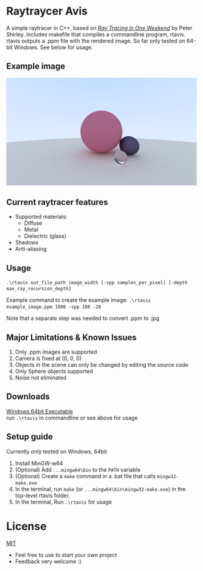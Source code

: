 # Raytraycer Avis

A simple raytracer in C++, based on [_Ray Tracing in One Weekend_](https://raytracing.github.io/books/RayTracingInOneWeekend.html) by Peter Shirley. Includes makefile that compiles a commandline program, rtavis. rtavis outputs a .ppm file with the rendered image. So far only tested on 64-bit Windows. See below for usage.

## Example image
![Example Image](/demo/example_image.jpg)

## Current raytracer features
* Supported materials: 
  * Diffuse
  * Metal
  * Dielectric (glass)
* Shadows
* Anti-aliasing

## Usage
```
.\rtavis out_file_path image_width [-spp samples_per_pixel] [-depth max_ray_recursion_depth]
```
Example command to create the example image: `.\rtavis example_image.ppm 1000 -spp 100 -20`

Note that a separate step was needed to convert .ppm to .jpg

## Major Limitations & Known Issues
1. Only .ppm images are supported
2. Camera is fixed at (0, 0, 0)
3. Objects in the scene can only be changed by editing the source code
4. Only Sphere objects supported
5. Noise not eliminated

## Downloads
[Windows 64bit Executable](/demo/rtavis.exe)  
run `.\rtavis` in commandline or see above for usage

## Setup guide 
Currently only tested on Windows, 64bit
1. Install MinGW-w64
2. (Optional) Add `...mingw64\bin` to the `PATH` variable
3. (Optional) Create a `make` command in a .bat file that calls `mingw32-make.exe`
4. In the terminal, run `make` (or `...mingw64\bin\mingw32-make.exe`) in the top-level rtavis folder.
5. In the terminal, Run `.\rtavis` for usage

# License
[MIT](https://opensource.org/licenses/MIT)

- Feel free to use to start your own project
- Feedback very welcome :)
